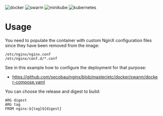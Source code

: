![docker](https://github.com/secobau/nginx/workflows/docker/badge.svg?branch=master)
![swarm](https://github.com/secobau/nginx/workflows/swarm/badge.svg?branch=master)
![minikube](https://github.com/secobau/nginx/workflows/minikube/badge.svg?branch=master)
![kubernetes](https://github.com/secobau/nginx/workflows/kubernetes/badge.svg?branch=master)

# Usage

You need to populate the container with custom NginX configuration files since they have been removed from the image:
```
/etc/nginx/nginx.conf
/etc/nginx/conf.d/*.conf
```
See in this example how to configure the deployment for that purpose:
* https://github.com/secobau/nginx/blob/master/etc/docker/swarm/docker-compose.yaml

You can choose the release and digest to build:
```
ARG digest
ARG tag
FROM nginx:${tag}${digest}
```
